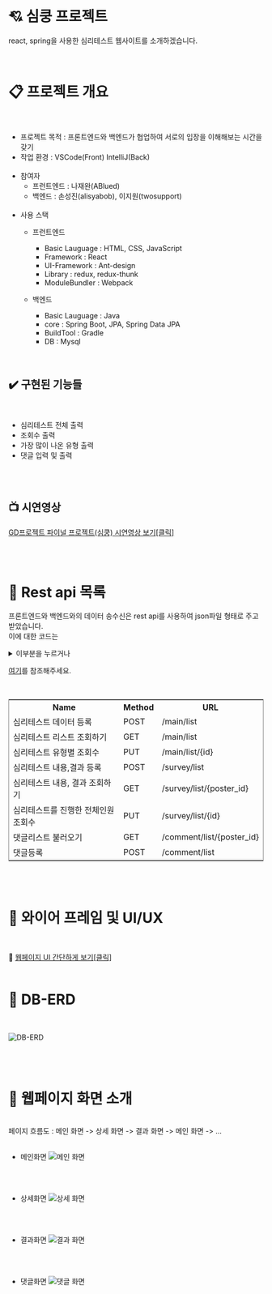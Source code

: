 # :cupid: 심쿵 프로젝트

react, spring을 사용한 심리테스트 웹사이트를 소개하겠습니다. <br>
 
<br>

# :clipboard: 프로젝트 개요

<br>


- 프로젝트 목적 : 프론트엔드와 백엔드가 협업하여 서로의 입장을 이해해보는 시간을 갖기 
   <br>
 - 작업 환경 : VSCode(Front) IntelliJ(Back)  
   <br>
 - 참여자
   - 프런트엔드 : 나재완(ABlued)
   - 백엔드 : 손성진(alisyabob), 이지원(twosupport)
     <br>
     <br>
 - 사용 스택 
   - 프런트엔드 
       - Basic Lauguage : HTML, CSS, JavaScript 
       - Framework : React 
       - UI-Framework : Ant-design 
       - Library : redux, redux-thunk
       - ModuleBundler : Webpack
   
   - 백엔드  
       - Basic Lauguage : Java
       - core : Spring Boot, JPA, Spring Data JPA
       - BuildTool : Gradle
       - DB : Mysql
   

<br>

:heavy_check_mark: 구현된 기능들
---
<br>

 - 심리테스트 전체 출력
 - 조회수 출력
 - 가장 많이 나온 유형 출력 
 - 댓글 입력 및 출력

<br>
<br>

:tv: 시연영상
---
[GD프로젝트 파이널 프로젝트(심쿵) 시연영상 보기[클릭]](https://www.youtube.com/watch?v=eHUybrn65yY)

<br>
<br>

# 🧾 Rest api 목록

프론트엔드와 백엔드와의 데이터 송수신은 rest api를 사용하여 json파일 형태로 주고받았습니다.<br>
이에 대한 코드는 
<details> 
<summary>이부분을 누르거나 </summary>

```
// redux/modules/data.jsx 에서

// middle ware
const load_poster_dataDB = () => {
    return function(dispatch, getState, {history}){
        axios.get('http://mbti.govpped.com:7070/main/list')
        .then((response) => {
            // console.log(response.data);
            dispatch(load_poster_data(response.data));
        })
        .catch((error) => {
            // console.log(error);
            alert('심리테스트 데이터를 받아오는데에 실패했습니다!', error);

        })
    }
}


const load_quiz_dataDB = (poster_id) => {
    return function(dispatch, getState, {history}){
        axios.get(`http://mbti.govpped.com:7070/survey/list/${poster_id}`)
        .then((response) => {
            dispatch(load_quiz_data(response.data));
        })
        .catch((error) => {
            // console.log(error);
            alert('퀴즈 데이터를 받아오는데에 실패했습니다!', error);
        })
    }
}



const load_comment_dataDB = (poster_id) => {
    return function(dispatch, getState, {history}){
        axios.get(`http://mbti.govpped.com:7070/comment/list/${poster_id}`)
        .then((response) => {
            // console.log(response);
            dispatch(load_comment_data(response.data));
        })
        .catch((error) => {
            // console.log(error);
            alert('댓글 데이터를 받아오는데에 실패했습니다!',error);
        })
    }
}

// reducer
export default function reducer(state = initialState, action = {}){ 
	switch(action.type){

    	case "LOAD_POSTER_DATA" : {
        	return {...state, poster_data: [...action.data]};
        }
    	case "LOAD_QUIZ_DATA" : {
        	return {...state, quiz_data: [...action.data]};
        }
    	case "LOAD_COMMENT_DATA" : {
        	return {...state, comment_data: [...action.data]};
        }
        case "INCREASE_ANSWER_DATA" : {
            return{...state, quiz_data: [...action.data]}
        }
    default: return state;
	}
};
```

</details>

[여기](https://github.com/MBTIProject/HeartAttack/tree/main/redux/module)를 참조해주세요.



<br>
<style>
    table{
        border:gray 1px solid
    }
</style>
<table>
    <tr>
        <th>Name</th>
        <th>Method</th>
        <th>URL</th>
    </tr>
    <tr>
        <td>심리테스트 데이터 등록</td>
        <td>POST</td>
        <td>/main/list</td>
    </tr>
    <tr>
        <td>심리테스트 리스트 조회하기</td>
        <td>GET</td>
        <td>/main/list</td>
    </tr>
    <tr>
        <td>심리테스트 유형별 조회수</td>
        <td>PUT</td>
        <td>/main/list/{id}</td>
    </tr>
    <tr>
        <td>심리테스트 내용,결과 등록</td>
        <td>POST</td>
        <td>/survey/list</td>
    </tr>
    <tr>
        <td>심리테스트 내용, 결과 조회하기</td>
        <td>GET</td>
        <td>/survey/list/{poster_id}</td>
    </tr>
    <tr>
        <td>심리테스트를 진행한 전체인원 조회수</td>
        <td>PUT</td>
        <td>/survey/list/{id}</td>
    </tr>
    <tr>
        <td>댓글리스트 불러오기</td>
        <td>GET</td>
        <td>/comment/list/{poster_id}</td>
    </tr>
    <tr>
        <td>댓글등록</td>
        <td>POST</td>
        <td>/comment/list</td>
    </tr>
</table>
<br>
<br>

# 👀 와이어 프레임 및 UI/UX
<br>

🔗 [웹페이지 UI 간단하게 보기[클릭]](https://ovenapp.io/view/8S9HpSIGCPaHoZf7lW9kweBTQkOW1rIp/)
<br>
<br>

# 📑 DB-ERD
<br>

![DB-ERD](https://user-images.githubusercontent.com/53801395/136155693-2d7733db-e3be-4db3-bfeb-e2829b8a4e48.png)
<br>
<br>
<br>
<br>

# 📑 웹페이지 화면 소개
<br>
페이지 흐름도 : 메인 화면 -> 상세 화면 -> 결과 화면 -> 메인 화면 -> ...

<br>
<br>

- 메인화면
![메인 화면](https://user-images.githubusercontent.com/53801395/136224676-ab3b226f-4832-4f73-b89b-93ef6c47c14a.jpg)
<br>
<br>

- 상세화면
![상세 화면](https://user-images.githubusercontent.com/53801395/136224680-798edd64-8d6c-467a-b30b-d84259d3b9da.jpg)

<br>
<br>

- 결과화면
![결과 화면](https://user-images.githubusercontent.com/53801395/136224682-00f32550-9922-4e61-9e3b-7d0856987f45.jpg)

<br>
<br>

- 댓글화면
![댓글 화면](https://user-images.githubusercontent.com/53801395/136224668-3b9f75d7-8472-46f5-b699-e12aa6387cc4.jpg)


<br>
<br>
<br>
<br>
